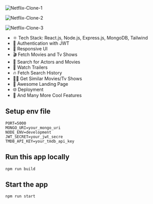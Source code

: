 ![Netflix-Clone-1](https://github.com/user-attachments/assets/31886740-f745-42de-8dc7-33fbd7b48555)

![Netflix-Clone-2](https://github.com/user-attachments/assets/591927de-46e4-4a50-bb55-3d54b3882467)

![Netflix-Clone-3](https://github.com/user-attachments/assets/64b30760-f79f-409d-9084-267a44cacc36)

- ⚛️ Tech Stack: React.js, Node.js, Express.js, MongoDB, Tailwind
- 🔐 Authentication with JWT
- 📱 Responsive UI
- 🎬 Fetch Movies and Tv Shows
- 🔎 Search for Actors and Movies
- 🎥 Watch Trailers
- 🔥 Fetch Search History
- 🐱‍👤 Get Similar Movies/Tv Shows
- 💙 Awesome Landing Page
- 🌐 Deployment
- 🚀 And Many More Cool Features

## Setup env file
```
PORT=5000
MONGO_URI=your_mongo_uri
NODE_ENV=development
JWT_SECRET=your_jwt_secre
TMDB_API_KEY=your_tmdb_api_key
```

## Run this app locally
```
npm run build
```

## Start the app
```
npm run start
```
